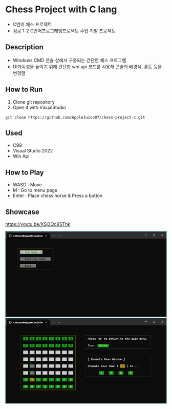 # Chess Project with C lang
- C언어 체스 프로젝트
- 컴공 1-2 C언어프로그래밍프로젝트 수업 기말 프로젝트

## Description
- Windows CMD 콘솔 상에서 구동되는 간단한 체스 프로그램
- UI가독성을 높이기 위해 간단한 win api 코드를 사용해 콘솔의 배경색, 폰트 등을 변경함

## How to Run
1. Clone git repository
2. Open it with VisualStudio

```shell
git clone https://github.com/AppleJuice87/chess-project-c.git
```

## Used
- C99
- Visual Studio 2022
- Win Api

## How to Play
- WASD : Move
- M : Go to menu page
- Enter : Place chess horse & Press a button

## Showcase
https://youtu.be/XSj3Qo9SThk

<img src="/resources/chess_menu.png">

<img src="/resources/chess_game.png">
